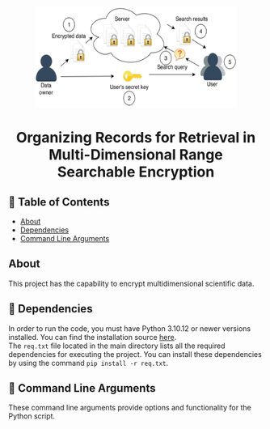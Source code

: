 <p align="center">
  <a href="" rel="noopener">
 <img width=400px height=200px src="docs\Public_key_encryption_keys.svg.png" alt="Project logo"></a>
</p>

<h1 align="center">Organizing Records for Retrieval in Multi-Dimensional Range Searchable Encryption</h1>


## 📝 Table of Contents

- [About](#about)
- [Dependencies](#dependencies)
- [Command Line Arguments](#Command_Line_Arguments)


##  About <a name = "about"></a>
This project has the capability to encrypt multidimensional scientific data.

## 🏁 Dependencies <a name = "dependencies"></a>

In order to run the code, you must have Python 3.10.12 or newer versions installed. You can find the installation source [here][def].<br />
The `req.txt` file located in the main directory lists all the required dependencies for executing the project. You can install these dependencies by using the command `pip install -r req.txt`.

## 🏁 Command Line Arguments <a name = "Command_Line_Arguments"></a>


These command line arguments provide options and functionality for the Python script.



[def]: https://www.python.org/downloads/source/
